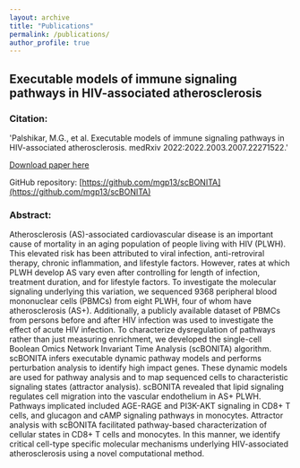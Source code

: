 ```yaml
---
layout: archive
title: "Publications"
permalink: /publications/
author_profile: true
---
```



## Executable models of immune signaling pathways in HIV-associated atherosclerosis

### Citation: 
'Palshikar, M.G., et al. Executable models of immune signaling pathways in HIV-associated atherosclerosis. medRxiv 2022:2022.2003.2007.22271522.'

[Download paper here](https://doi.org/10.1101/2022.03.07.22271522)

GitHub repository: [https://github.com/mgp13/scBONITA](https://github.com/mgp13/scBONITA)

### Abstract:
Atherosclerosis (AS)-associated cardiovascular disease is an important cause of mortality in an aging population of people living with HIV (PLWH). This elevated risk has been attributed to viral infection, anti-retroviral therapy, chronic inflammation, and lifestyle factors. However, rates at which PLWH develop AS vary even after controlling for length of infection, treatment duration, and for lifestyle factors. To investigate the molecular signaling underlying this variation, we sequenced 9368 peripheral blood mononuclear cells (PBMCs) from eight PLWH, four of whom have atherosclerosis (AS+). Additionally, a publicly available dataset of PBMCs from persons before and after HIV infection was used to investigate the effect of acute HIV infection. To characterize dysregulation of pathways rather than just measuring enrichment, we developed the single-cell Boolean Omics Network Invariant Time Analysis (scBONITA) algorithm. scBONITA infers executable dynamic pathway models and performs perturbation analysis to identify high impact genes. These dynamic models are used for pathway analysis and to map sequenced cells to characteristic signaling states (attractor analysis). scBONITA revealed that lipid signaling regulates cell migration into the vascular endothelium in AS+ PLWH. Pathways implicated included AGE-RAGE and PI3K-AKT signaling in CD8+ T cells, and glucagon and cAMP signaling pathways in monocytes. Attractor analysis with scBONITA facilitated pathway-based characterization of cellular states in CD8+ T cells and monocytes. In this manner, we identify critical cell-type specific molecular mechanisms underlying HIV-associated atherosclerosis using a novel computational method.

